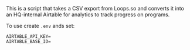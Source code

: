 This is a script that takes a CSV export from Loops.so and converts it into an HQ-internal Airtable for analytics to track progress on programs.

To use create `.env` ands set:

```
AIRTABLE_API_KEY=
AIRTABLE_BASE_ID=
```